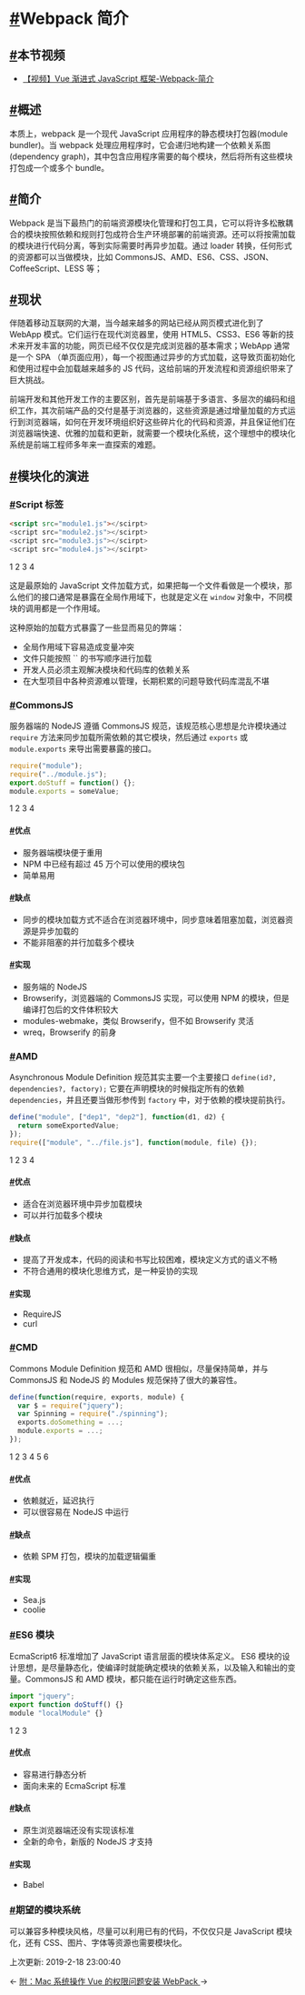 # [#](https://funtl.com/zh/vue-cli/WebPack-简介.html#webpack-简介)Webpack 简介

## [#](https://funtl.com/zh/vue-cli/WebPack-简介.html#本节视频)本节视频

- [【视频】Vue 渐进式 JavaScript 框架-Webpack-简介](https://www.bilibili.com/video/av43993942/)

## [#](https://funtl.com/zh/vue-cli/WebPack-简介.html#概述)概述

本质上，webpack 是一个现代 JavaScript 应用程序的静态模块打包器(module bundler)。当 webpack 处理应用程序时，它会递归地构建一个依赖关系图(dependency graph)，其中包含应用程序需要的每个模块，然后将所有这些模块打包成一个或多个 bundle。

## [#](https://funtl.com/zh/vue-cli/WebPack-简介.html#简介)简介

Webpack 是当下最热门的前端资源模块化管理和打包工具，它可以将许多松散耦合的模块按照依赖和规则打包成符合生产环境部署的前端资源。还可以将按需加载的模块进行代码分离，等到实际需要时再异步加载。通过 loader 转换，任何形式的资源都可以当做模块，比如 CommonsJS、AMD、ES6、CSS、JSON、CoffeeScript、LESS 等；

## [#](https://funtl.com/zh/vue-cli/WebPack-简介.html#现状)现状

伴随着移动互联网的大潮，当今越来越多的网站已经从网页模式进化到了 WebApp 模式。它们运行在现代浏览器里，使用 HTML5、CSS3、ES6 等新的技术来开发丰富的功能，网页已经不仅仅是完成浏览器的基本需求；WebApp 通常是一个 SPA （单页面应用），每一个视图通过异步的方式加载，这导致页面初始化和使用过程中会加载越来越多的 JS 代码，这给前端的开发流程和资源组织带来了巨大挑战。

前端开发和其他开发工作的主要区别，首先是前端基于多语言、多层次的编码和组织工作，其次前端产品的交付是基于浏览器的，这些资源是通过增量加载的方式运行到浏览器端，如何在开发环境组织好这些碎片化的代码和资源，并且保证他们在浏览器端快速、优雅的加载和更新，就需要一个模块化系统，这个理想中的模块化系统是前端工程师多年来一直探索的难题。

## [#](https://funtl.com/zh/vue-cli/WebPack-简介.html#模块化的演进)模块化的演进

### [#](https://funtl.com/zh/vue-cli/WebPack-简介.html#script-标签)Script 标签

```html
<script src="module1.js"></scirpt>
<script src="module2.js"></scirpt>
<script src="module3.js"></scirpt>
<script src="module4.js"></scirpt>
```

1
2
3
4

这是最原始的 JavaScript 文件加载方式，如果把每一个文件看做是一个模块，那么他们的接口通常是暴露在全局作用域下，也就是定义在 `window` 对象中，不同模块的调用都是一个作用域。

这种原始的加载方式暴露了一些显而易见的弊端：

- 全局作用域下容易造成变量冲突
- 文件只能按照 `` 的书写顺序进行加载
- 开发人员必须主观解决模块和代码库的依赖关系
- 在大型项目中各种资源难以管理，长期积累的问题导致代码库混乱不堪

### [#](https://funtl.com/zh/vue-cli/WebPack-简介.html#commonsjs)CommonsJS

服务器端的 NodeJS 遵循 CommonsJS 规范，该规范核心思想是允许模块通过 `require` 方法来同步加载所需依赖的其它模块，然后通过 `exports` 或 `module.exports` 来导出需要暴露的接口。

```javascript
require("module");
require("../module.js");
export.doStuff = function() {};
module.exports = someValue;
```

1
2
3
4

#### [#](https://funtl.com/zh/vue-cli/WebPack-简介.html#优点)优点

- 服务器端模块便于重用
- NPM 中已经有超过 45 万个可以使用的模块包
- 简单易用

#### [#](https://funtl.com/zh/vue-cli/WebPack-简介.html#缺点)缺点

- 同步的模块加载方式不适合在浏览器环境中，同步意味着阻塞加载，浏览器资源是异步加载的
- 不能非阻塞的并行加载多个模块

#### [#](https://funtl.com/zh/vue-cli/WebPack-简介.html#实现)实现

- 服务端的 NodeJS
- Browserify，浏览器端的 CommonsJS 实现，可以使用 NPM 的模块，但是编译打包后的文件体积较大
- modules-webmake，类似 Browserify，但不如 Browserify 灵活
- wreq，Browserify 的前身

### [#](https://funtl.com/zh/vue-cli/WebPack-简介.html#amd)AMD

Asynchronous Module Definition 规范其实主要一个主要接口 `define(id?, dependencies?, factory);` 它要在声明模块的时候指定所有的依赖 `dependencies`，并且还要当做形参传到 `factory` 中，对于依赖的模块提前执行。

```javascript
define("module", ["dep1", "dep2"], function(d1, d2) {
  return someExportedValue;
});
require(["module", "../file.js"], function(module, file) {});
```

1
2
3
4

#### [#](https://funtl.com/zh/vue-cli/WebPack-简介.html#优点-2)优点

- 适合在浏览器环境中异步加载模块
- 可以并行加载多个模块

#### [#](https://funtl.com/zh/vue-cli/WebPack-简介.html#缺点-2)缺点

- 提高了开发成本，代码的阅读和书写比较困难，模块定义方式的语义不畅
- 不符合通用的模块化思维方式，是一种妥协的实现

#### [#](https://funtl.com/zh/vue-cli/WebPack-简介.html#实现-2)实现

- RequireJS
- curl

### [#](https://funtl.com/zh/vue-cli/WebPack-简介.html#cmd)CMD

Commons Module Definition 规范和 AMD 很相似，尽量保持简单，并与 CommonsJS 和 NodeJS 的 Modules 规范保持了很大的兼容性。

```javascript
define(function(require, exports, module) {
  var $ = require("jquery");
  var Spinning = require("./spinning");
  exports.doSomething = ...;
  module.exports = ...;
});
```

1
2
3
4
5
6

#### [#](https://funtl.com/zh/vue-cli/WebPack-简介.html#优点-3)优点

- 依赖就近，延迟执行
- 可以很容易在 NodeJS 中运行

#### [#](https://funtl.com/zh/vue-cli/WebPack-简介.html#缺点-3)缺点

- 依赖 SPM 打包，模块的加载逻辑偏重

#### [#](https://funtl.com/zh/vue-cli/WebPack-简介.html#实现-3)实现

- Sea.js
- coolie

### [#](https://funtl.com/zh/vue-cli/WebPack-简介.html#es6-模块)ES6 模块

EcmaScript6 标准增加了 JavaScript 语言层面的模块体系定义。 ES6 模块的设计思想，是尽量静态化，使编译时就能确定模块的依赖关系，以及输入和输出的变量。CommonsJS 和 AMD 模块，都只能在运行时确定这些东西。

```javascript
import "jquery";
export function doStuff() {}
module "localModule" {}
```

1
2
3

#### [#](https://funtl.com/zh/vue-cli/WebPack-简介.html#优点-4)优点

- 容易进行静态分析
- 面向未来的 EcmaScript 标准

#### [#](https://funtl.com/zh/vue-cli/WebPack-简介.html#缺点-4)缺点

- 原生浏览器端还没有实现该标准
- 全新的命令，新版的 NodeJS 才支持

#### [#](https://funtl.com/zh/vue-cli/WebPack-简介.html#实现-4)实现

- Babel

### [#](https://funtl.com/zh/vue-cli/WebPack-简介.html#期望的模块系统)期望的模块系统

可以兼容多种模块风格，尽量可以利用已有的代码，不仅仅只是 JavaScript 模块化，还有 CSS、图片、字体等资源也需要模块化。

上次更新: 2019-2-18 23:00:40

← [附：Mac 系统操作 Vue 的权限问题](https://funtl.com/zh/vue-cli/附：Mac-系统操作-Vue-的权限问题.html)[安装 WebPack ](https://funtl.com/zh/vue-cli/安装-WebPack.html)→